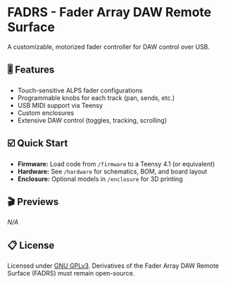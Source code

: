 # FADRS - Fader Array DAW Remote Surface
A customizable, motorized fader controller for DAW control over USB.

## 🎚️ Features
- Touch-sensitive ALPS fader configurations
- Programmable knobs for each track (pan, sends, etc.)
- USB MIDI support via Teensy
- Custom enclosures
- Extensive DAW control (toggles, tracking, scrolling)

## ☑️ Quick Start
- **Firmware:** Load code from `/firmware` to a Teensy 4.1 (or equivalent)
- **Hardware:** See `/hardware` for schematics, BOM, and board layout
- **Enclosure:** Optional models in `/enclosure` for 3D printing

## 🎬 Previews
*N/A*


## 📋 License
Licensed under [GNU GPLv3](LICENSE). Derivatives of the Fader Array DAW Remote Surface (FADRS) must remain open-source.
